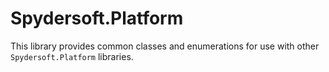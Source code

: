 # Spydersoft.Platform

This library provides common classes and enumerations for use with other `Spydersoft.Platform` libraries.
